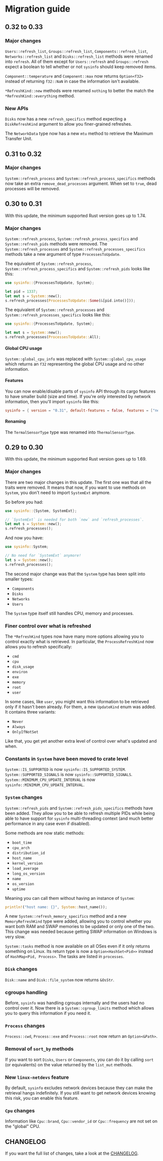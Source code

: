 # Migration guide

## 0.32 to 0.33

### Major changes

`Users::refresh_list`, `Groups::refresh_list`, `Components::refresh_list`, `Networks::refresh_list` and `Disks::refresh_list` methods were renamed into `refresh`. All of them except for `Users::refresh` and `Groups::refresh` expect a boolean to tell whether or not `sysinfo` should keep removed items.

`Component::temperature` and `Component::max` now returns `Option<f32>` instead of returning `f32::NaN` in case the information isn't available.

`*RefreshKind::new` methods were renamed `nothing` to better the match the `*RefreshKind::everything` method.

### New APIs

`Disks` now has a new `refresh_specifics` method expecting a `DiskRefreshKind` argument to allow you finer-grained refreshes.

The `NetworkData` type now has a new `mtu` method to retrieve the Maximum Transfer Unit.

## 0.31 to 0.32

### Major changes

`System::refresh_process` and `System::refresh_process_specifics` methods now take
an extra `remove_dead_processes` argument. When set to `true`, dead processes will
be removed.

## 0.30 to 0.31

With this update, the minimum supported Rust version goes up to 1.74.

### Major changes

`System::refresh_process`, `System::refresh_process_specifics` and `System::refresh_pids`
methods were removed. The `System::refresh_processes` and `System::refresh_processes_specifics`
methods take a new argument of type `ProcessesToUpdate`.

The equivalent of `System::refresh_process`, `System::refresh_process_specifics` and
`System::refresh_pids` looks like this:

```rust
use sysinfo::{ProcessesToUpdate, System};

let pid = 1337;
let mut s = System::new();
s.refresh_processes(ProcessesToUpdate::Some(&[pid.into()]));
```

The equivalent of `System::refresh_processes` and `System::refresh_processes_specifics` looks
like this:

```rust
use sysinfo::{ProcessesToUpdate, System};

let mut s = System::new();
s.refresh_processes(ProcessesToUpdate::All);
```

#### Global CPU usage

`System::global_cpu_info` was replaced with `System::global_cpu_usage` which returns an `f32`
representing the global CPU usage and no other information.

#### Features

You can now enable/disable parts of `sysinfo` API through its cargo features to have
smaller build (size and time). If you're only interested by network information, then
you'll import `sysinfo` like this:

```toml
sysinfo = { version = "0.31", default-features = false, features = ["network"] }
```

#### Renaming

The `TermalSensorType` type was renamed into `ThermalSensorType`.

## 0.29 to 0.30

With this update, the minimum supported Rust version goes up to 1.69.

### Major changes

There are two major changes in this update. The first one was that all the traits were removed.
It means that now, if you want to use methods on `System`, you don't need to import `SystemExt`
anymore.

So before you had:

```rust
use sysinfo::{System, SystemExt};

// `SystemExt` is needed for both `new` and `refresh_processes`.
let mut s = System::new();
s.refresh_processes();
```

And now you have:

```rust
use sysinfo::System;

// No need for `SystemExt` anymore!
let s = System::new();
s.refresh_processes();
```

The second major change was that the `System` type has been split into smaller types:
 * `Components`
 * `Disks`
 * `Networks`
 * `Users`

The `System` type itself still handles CPU, memory and processes.

### Finer control over what is refreshed

The `*RefreshKind` types now have many more options allowing you to control exactly what is
retrieved. In particular, the `ProcessRefreshKind` now allows you to refresh specifically:
 * `cmd`
 * `cpu`
 * `disk_usage`
 * `environ`
 * `exe`
 * `memory`
 * `root`
 * `user`

In some cases, like `user`, you might want this information to be retrieved only if it hasn't been
already. For them, a new `UpdateKind` enum was added. It contains three variants:
 * `Never`
 * `Always`
 * `OnlyIfNotSet`

Like that, you get yet another extra level of control over what's updated and when.

### Constants in `System` have been moved to crate level

`System::IS_SUPPORTED` is now `sysinfo::IS_SUPPORTED_SYSTEM`.
`System::SUPPORTED_SIGNALS` is now `sysinfo::SUPPORTED_SIGNALS`.
`System::MINIMUM_CPU_UPDATE_INTERVAL` is now `sysinfo::MINIMUM_CPU_UPDATE_INTERVAL`.

### `System` changes

`System::refresh_pids` and `System::refresh_pids_specifics` methods have been added. They allow you
to be able to refresh multiple PIDs while being able to have support for `sysinfo` multi-threading
context (and much better performance in any case even if disabled).

Some methods are now static methods:
 * `boot_time`
 * `cpu_arch`
 * `distribution_id`
 * `host_name`
 * `kernel_version`
 * `load_average`
 * `long_os_version`
 * `name`
 * `os_version`
 * `uptime`

Meaning you can call them without having an instance of `System`:

```rust
println!("host name: {}", System::host_name());
```

A new `System::refresh_memory_specifics` method and a new `MemoryRefreshKind` type were added,
allowing you to control whether you want both RAM and SWAP memories to be updated or only one of
the two. This change was needed because getting SWAP information on Windows is very slow.

`System::tasks` method is now available on all OSes even if it only returns something on Linux. Its
return type is now a `Option<HashSet<Pid>>` instead of `HashMap<Pid, Process>`. The tasks are listed
in `processes`.

### `Disk` changes

`Disk::name` and `Disk::file_system` now returns `&OsStr`.

### cgroups handling

Before, `sysinfo` was handling cgroups internally and the users had no control over it. Now there is
a `System::cgroup_limits` method which allows you to query this information if you need it.

### `Process` changes

`Process::cwd`, `Process::exe` and `Process::root` now return an `Option<&Path>`.

### Removal of `sort_by` methods

If you want to sort `Disks`, `Users` or `Components`, you can do it by calling `sort` (or
equivalents) on the value returned by the `list_mut` methods.

### New `linux-netdevs` feature

By default, `sysinfo` excludes network devices because they can make the retrieval hangs
indefinitely. If you still want to get network devices knowing this risk, you can enable this
feature.

### `Cpu` changes

Information like `Cpu::brand`, `Cpu::vendor_id` or `Cpu::frequency` are not set on the "global" CPU.

## CHANGELOG

If you want the full list of changes, take a look at the
[CHANGELOG](https://github.com/GuillaumeGomez/sysinfo/blob/master/CHANGELOG.md).
